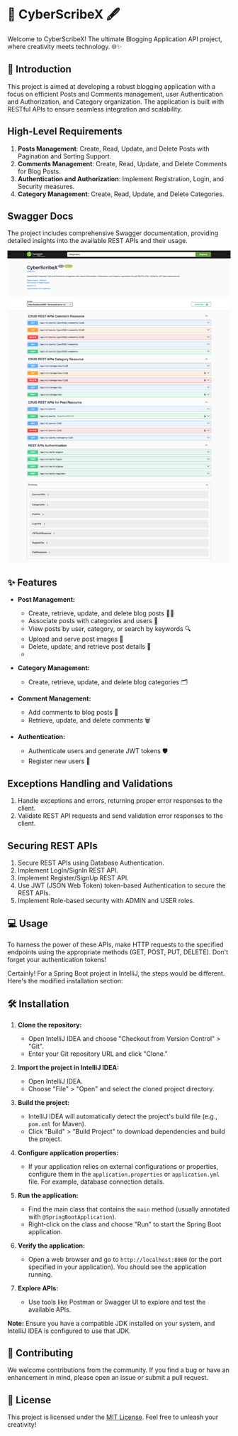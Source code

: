 # 🚀 CyberScribeX 🖋️

Welcome to CyberScribeX! The ultimate Blogging Application API project, where creativity meets technology. 🌐✨

## 📖 Introduction

This project is aimed at developing a robust blogging application with a focus on efficient Posts and Comments management, user Authentication and Authorization, and Category organization. The application is built with RESTful APIs to ensure seamless integration and scalability.

## High-Level Requirements

1. **Posts Management**: Create, Read, Update, and Delete Posts with Pagination and Sorting Support.
2. **Comments Management**: Create, Read, Update, and Delete Comments for Blog Posts.
3. **Authentication and Authorization**: Implement Registration, Login, and Security measures.
4. **Category Management**: Create, Read, Update, and Delete Categories.

## Swagger Docs

The project includes comprehensive Swagger documentation, providing detailed insights into the available REST APIs and their usage.

![API Documentation](SwaggerDocs.png)

## ✨ Features

- **Post Management:**
   - Create, retrieve, update, and delete blog posts 📝🔄
   - Associate posts with categories and users 🤝
   - View posts by user, category, or search by keywords 🔍
   - Upload and serve post images 🌅
   - Delete, update, and retrieve post details 📌
   - 
- **Category Management:**
  - Create, retrieve, update, and delete blog categories 🗂️

- **Comment Management:**
   - Add comments to blog posts 💬
   - Retrieve, update, and delete comments 🗑️

- **Authentication:**
   - Authenticate users and generate JWT tokens 🛡️
   - Register new users 📝

## Exceptions Handling and Validations

1. Handle exceptions and errors, returning proper error responses to the client.
2. Validate REST API requests and send validation error responses to the client.

## Securing REST APIs

1. Secure REST APIs using Database Authentication.
2. Implement LogIn/SignIn REST API.
3. Implement Register/SignUp REST API.
4. Use JWT (JSON Web Token) token-based Authentication to secure the REST APIs.
5. Implement Role-based security with ADMIN and USER roles.


## 💻 Usage

To harness the power of these APIs, make HTTP requests to the specified endpoints using the appropriate methods (GET, POST, PUT, DELETE). Don't forget your authentication tokens!

Certainly! For a Spring Boot project in IntelliJ, the steps would be different. Here's the modified installation section:

## 🛠️ Installation

1. **Clone the repository:** 
   - Open IntelliJ IDEA and choose "Checkout from Version Control" > "Git".
   - Enter your Git repository URL and click "Clone."

2. **Import the project in IntelliJ IDEA:**
   - Open IntelliJ IDEA.
   - Choose "File" > "Open" and select the cloned project directory.

3. **Build the project:**
   - IntelliJ IDEA will automatically detect the project's build file (e.g., `pom.xml` for Maven).
   - Click "Build" > "Build Project" to download dependencies and build the project.

4. **Configure application properties:**
   - If your application relies on external configurations or properties, configure them in the `application.properties` or `application.yml` file. For example, database connection details.

5. **Run the application:**
   - Find the main class that contains the `main` method (usually annotated with `@SpringBootApplication`).
   - Right-click on the class and choose "Run" to start the Spring Boot application.

6. **Verify the application:**
   - Open a web browser and go to `http://localhost:8080` (or the port specified in your application). You should see the application running.

7. **Explore APIs:**
   - Use tools like Postman or Swagger UI to explore and test the available APIs.

**Note:** Ensure you have a compatible JDK installed on your system, and IntelliJ IDEA is configured to use that JDK.

## 🤝 Contributing

We welcome contributions from the community. If you find a bug or have an enhancement in mind, please open an issue or submit a pull request.

## 📄 License

This project is licensed under the [MIT License](LICENSE). Feel free to unleash your creativity!
